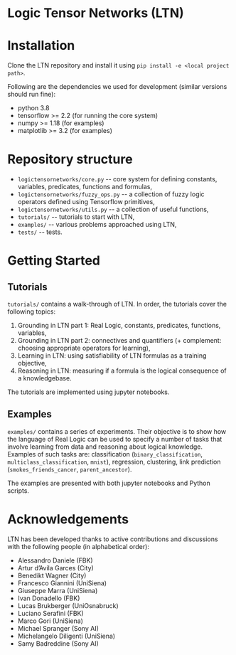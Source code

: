 # Logic Tensor Networks (LTN)

# Installation

Clone the LTN repository and install it using `pip install -e <local project path>`.

Following are the dependencies we used for development (similar versions should run fine):
- python 3.8
- tensorflow >= 2.2 (for running the core system)
- numpy >= 1.18 (for examples)
- matplotlib >= 3.2 (for examples)

# Repository structure

- `logictensornetworks/core.py` -- core system for defining constants, variables, predicates, functions and formulas,
- `logictensornetworks/fuzzy_ops.py` -- a collection of fuzzy logic operators defined using Tensorflow primitives,
- `logictensornetworks/utils.py` -- a collection of useful functions,
- `tutorials/` -- tutorials to start with LTN,
- `examples/` -- various problems approached using LTN,
- `tests/` -- tests.

# Getting Started

## Tutorials

`tutorials/` contains a walk-through of LTN. In order, the tutorials cover the following topics:
1. Grounding in LTN part 1: Real Logic, constants, predicates, functions, variables,
2. Grounding in LTN part 2: connectives and quantifiers (+ complement: choosing appropriate operators for learning),
3. Learning in LTN: using satisfiability of LTN formulas as a training objective,
4. Reasoning in LTN: measuring if a formula is the logical consequence of a knowledgebase.

The tutorials are implemented using jupyter notebooks.

## Examples

`examples/` contains a series of experiments. Their objective is to show how the language of Real Logic can be used to specify a number of tasks that involve learning from data and reasoning about logical knowledge. Examples of such tasks are: classification (`binary_classification`, `multiclass_classification`, `mnist`), regression, clustering, link prediction (`smokes_friends_cancer`, `parent_ancestor`).

The examples are presented with both jupyter notebooks and Python scripts.

# Acknowledgements

LTN has been developed thanks to active contributions and discussions with the following people (in alphabetical order):
- Alessandro Daniele (FBK)
- Artur d’Avila Garces (City)
- Benedikt Wagner (City)
- Francesco Giannini (UniSiena)
- Giuseppe Marra (UniSiena)
- Ivan Donadello (FBK)
- Lucas Brukberger (UniOsnabruck)
- Luciano Serafini (FBK)
- Marco Gori (UniSiena)
- Michael Spranger (Sony AI)
- Michelangelo Diligenti (UniSiena)
- Samy Badreddine (Sony AI)